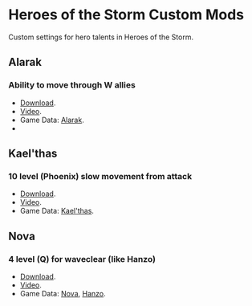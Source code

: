 # Heroes of the Storm Custom Mods
Custom settings for hero talents in Heroes of the Storm.

## Alarak

### Ability to move through W allies

- [Download](https://github.com/Cruglk/Heroes-of-the-Storm-Custom-Mods/blob/main/alarak_w_ally.xml).
- [Video](https://youtu.be/Fw8Lvo5rJ1w).
- Game Data: [Alarak](https://github.com/jamiephan/HeroesOfTheStorm_Gamedata/blob/9fdf3a6935be292cd063c20a7608be9661e8b790/mods/heromods/alarak.stormmod/base.stormdata/gamedata/alarakdata.xml).
- 
## Kael'thas

### 10 level (Phoenix) slow movement from attack

- [Download](https://github.com/Cruglk/Heroes-of-the-Storm-Custom-Mods/blob/main/Kaelthas_10_phoenix_atack_slow.xml).
- [Video](https://youtu.be/0nttLVdg7-U).
- Game Data: [Kael'thas](https://github.com/jamiephan/HeroesOfTheStorm_Gamedata/blob/8f14f6ba272c1e16011552914723554c235b3e9b/mods/heroesdata.stormmod/base.stormdata/gamedata/heroes/kaelthasdata/kaelthasdata.xml).

## Nova

### 4 level (Q) for waveclear (like Hanzo)

- [Download](https://github.com/Cruglk/Heroes-of-the-Storm-Custom-Mods/blob/main/nova_4_q_only_waveclear.xml).
- [Video](https://youtu.be/Em9A62xNVnI).
- Game Data: [Nova](https://github.com/jamiephan/HeroesOfTheStorm_Gamedata/blob/58a357b290af5cf34268ee317fdd72e57a40b3d9/mods/heroesdata.stormmod/base.stormdata/gamedata/heroes/novadata/novadata.xml), [Hanzo](https://github.com/jamiephan/HeroesOfTheStorm_Gamedata/blob/eff8ae79e2252e8196a47511efd7f65d41f489f4/mods/heromods/hanzo.stormmod/base.stormdata/gamedata/hanzodata.xml).
